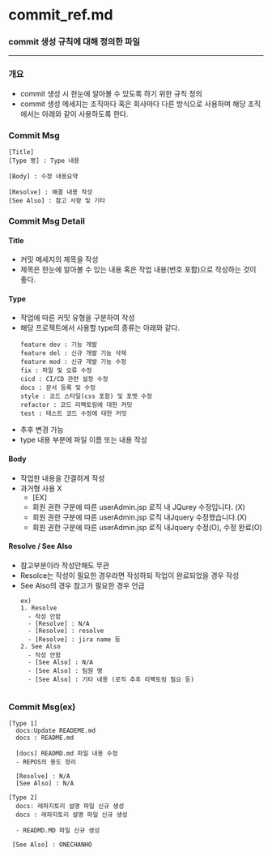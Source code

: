 # commit_ref.md
### commit 생성 규칙에 대해 정의한 파일 
----
### 개요 
- commit 생성 시 한눈에 알아볼 수 있도록 하기 위한 규칙 정의 
- commit 생성 메세지는 조직마다 혹은 회사마다 다른 방식으로 사용하며 해당 조직에서는 아래와 같이 사용하도록 한다. 


### Commit Msg
```
[Title] 
[Type 명] : Type 내용

[Body] : 수정 내용요약 

[Resolve] : 해결 내용 작성
[See Also] : 참고 사항 및 기타
```
### Commit Msg Detail 
#### Title 
- 커밋 메세지의 제목을 작성 
- 제목은 한눈에 알아볼 수 있는 내용 혹은 작업 내용(번호 포함)으로 작성하는 것이 좋다.

#### Type
- 작업에 따른 커밋 유형을 구분하여 작성 
- 해당 프로젝트에서 사용할 type의 종류는 아래와 같다.
  ```
  feature dev : 기능 개발 
  feature del : 신규 개발 기능 삭제 
  feature mod : 신규 개발 기능 수정 
  fix : 파일 및 오류 수정
  cicd : CI/CD 관련 설정 수정
  docs : 문서 등록 및 수정 
  style : 코드 스타일(css 포함) 및 포멧 수정
  refactor : 코드 리팩토링에 대한 커밋
  test : 테스트 코드 수정에 대한 커밋
  ```
- 추후 변경 가능
- type 내용 부분에 파일 이름 또는 내용 작성

#### Body
- 작업한 내용을 간결하게 작성
- 과거형 사용 X
  - [EX]
  - 회원 권한 구분에 따른 userAdmin.jsp 로직 내 JQurey 수정입니다. (X)
  - 회원 권한 구분에 따른 userAdmin.jsp 로직 내Jquery 수정했습니다.(X)
  - 회원 권한 구분에 따른 userAdmin.jsp 로직 내Jquery 수정(O), 수정 완료(O)

#### Resolve /  See Also
- 참고부분이라 작성안해도 무관 
- Resolce는 작성이 필요한 경우라면 작성하되 작업이 완료되었을 경우 작성 
- See Also의 경우 참고가 필요한 경우 언급 
  ```
  ex)
  1. Resolve
    - 작성 안함
    - [Resolve] : N/A   
    - [Resolve] : resolve
    - [Resolve] : jira name 등 
  2. See Also 
    - 작성 안함 
    - [See Also] : N/A
    - [See Also] : 팀원 명
    - [See Also] : 기타 내용 (로직 추후 리펙토링 필요 등) 
    
  ```


### Commit Msg(ex)
```
[Type 1]
  docs:Update READEME.md
  docs : README.md

  [docs] READMD.md 파일 내용 수정 
  - REPOS의 용도 정리

  [Resolve] : N/A
  [See Also] : N/A

[Type 2]
  docs: 레파지토리 설명 파일 신규 생성
  docs : 레파지토리 설명 파일 신규 생성

  - READMD.MD 파일 신규 생성 
  
 [See Also] : ONECHANHO

```
